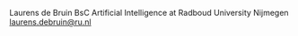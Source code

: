 Laurens de Bruin
BsC Artificial Intelligence at Radboud University Nijmegen
laurens.debruin@ru.nl

<!---
laurens88/laurens88 is a ✨ special ✨ repository because its `README.md` (this file) appears on your GitHub profile.
You can click the Preview link to take a look at your changes.
--->
